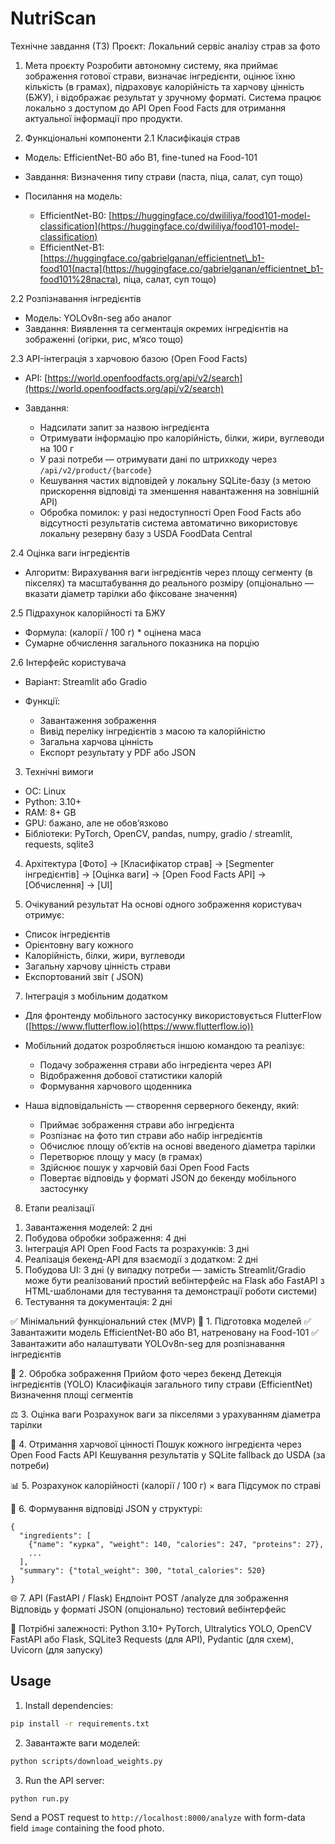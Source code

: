 # NutriScan
Технічне завдання (ТЗ)
Проєкт: Локальний сервіс аналізу страв за фото

1. Мета проєкту
   Розробити автономну систему, яка приймає зображення готової страви, визначає інгредієнти, оцінює їхню кількість (в грамах), підраховує калорійність та харчову цінність (БЖУ), і відображає результат у зручному форматі. Система працює локально з доступом до API Open Food Facts для отримання актуальної інформації про продукти.

2. Функціональні компоненти
   2.1 Класифікація страв

* Модель: EfficientNet-B0 або B1, fine-tuned на Food-101
* Завдання: Визначення типу страви (паста, піца, салат, суп тощо)
* Посилання на модель:

  * EfficientNet-B0: [https://huggingface.co/dwililiya/food101-model-classification](https://huggingface.co/dwililiya/food101-model-classification)
  * EfficientNet-B1: [https://huggingface.co/gabrielganan/efficientnet\_b1-food101(паста](https://huggingface.co/gabrielganan/efficientnet_b1-food101%28паста), піца, салат, суп тощо)

2.2 Розпізнавання інгредієнтів

* Модель: YOLOv8n-seg або аналог
* Завдання: Виявлення та сегментація окремих інгредієнтів на зображенні (огірки, рис, м’ясо тощо)

2.3 API-інтеграція з харчовою базою (Open Food Facts)

* API: [https://world.openfoodfacts.org/api/v2/search](https://world.openfoodfacts.org/api/v2/search)
* Завдання:

  * Надсилати запит за назвою інгредієнта
  * Отримувати інформацію про калорійність, білки, жири, вуглеводи на 100 г
  * У разі потреби — отримувати дані по штрихкоду через `/api/v2/product/{barcode}`
  * Кешування частих відповідей у локальну SQLite-базу (з метою прискорення відповіді та зменшення навантаження на зовнішній API)
  * Обробка помилок: у разі недоступності Open Food Facts або відсутності результатів система автоматично використовує локальну резервну базу з USDA FoodData Central

2.4 Оцінка ваги інгредієнтів

* Алгоритм: Вирахування ваги інгредієнтів через площу сегменту (в пікселях) та масштабування до реального розміру (опціонально — вказати діаметр тарілки або фіксоване значення)

2.5 Підрахунок калорійності та БЖУ

* Формула: (калорії / 100 г) \* оцінена маса
* Сумарне обчислення загального показника на порцію

2.6 Інтерфейс користувача

* Варіант: Streamlit або Gradio
* Функції:

  * Завантаження зображення
  * Вивід переліку інгредієнтів з масою та калорійністю
  * Загальна харчова цінність
  * Експорт результату у PDF або JSON

3. Технічні вимоги

* ОС: Linux
* Python: 3.10+
* RAM: 8+ GB
* GPU: бажано, але не обов’язково
* Бібліотеки: PyTorch, OpenCV, pandas, numpy, gradio / streamlit, requests, sqlite3

4. Архітектура
   \[Фото] -> \[Класифікатор страв] -> \[Segmenter інгредієнтів] -> \[Оцінка ваги] -> \[Open Food Facts API] -> \[Обчислення] -> \[UI]

5. Очікуваний результат
   На основі одного зображення користувач отримує:

* Список інгредієнтів
* Орієнтовну вагу кожного
* Калорійність, білки, жири, вуглеводи
* Загальну харчову цінність страви
* Експортований звіт ( JSON)

7. Інтеграція з мобільним додатком

* Для фронтенду мобільного застосунку використовується FlutterFlow ([https://www.flutterflow.io](https://www.flutterflow.io))
* Мобільний додаток розробляється іншою командою та реалізує:

  * Подачу зображення страви або інгредієнта через API
  * Відображення добової статистики калорій
  * Формування харчового щоденника
* Наша відповідальність — створення серверного бекенду, який:

  * Приймає зображення страви або інгредієнта
  * Розпізнає на фото тип страви або набір інгредієнтів
  * Обчислює площу об’єктів на основі введеного діаметра тарілки
  * Перетворює площу у масу (в грамах)
  * Здійснює пошук у харчовій базі Open Food Facts
  * Повертає відповідь у форматі JSON до бекенду мобільного застосунку

8. Етапи реалізації

1) Завантаження моделей: 2 дні
2) Побудова обробки зображення: 4 дні
3) Інтеграція API Open Food Facts та розрахунків: 3 дні
4) Реалізація бекенд-API для взаємодії з додатком: 2 дні
5) Побудова UI: 3 дні (у випадку потреби — замість Streamlit/Gradio може бути реалізований простий вебінтерфейс на Flask або FastAPI з HTML-шаблонами для тестування та демонстрації роботи системи)
6) Тестування та документація: 2 дні




✅ Мінімальний функціональний стек (MVP)
📁 1. Підготовка моделей
✅ Завантажити модель EfficientNet-B0 або B1, натреновану на Food-101
✅ Завантажити або налаштувати YOLOv8n-seg для розпізнавання інгредієнтів

🧠 2. Обробка зображення
Прийом фото через бекенд
Детекція інгредієнтів (YOLO)
Класифікація загального типу страви (EfficientNet)
Визначення площі сегментів

⚖️ 3. Оцінка ваги
Розрахунок ваги за пікселями з урахуванням діаметра тарілки

🔗 4. Отримання харчової цінності
Пошук кожного інгредієнта через Open Food Facts API
Кешування результатів у SQLite
fallback до USDA (за потреби)

📊 5. Розрахунок калорійності
(калорії / 100 г) × вага
Підсумок по страві

🧾 6. Формування відповіді
JSON у структурі:
```
{
  "ingredients": [
    {"name": "курка", "weight": 140, "calories": 247, "proteins": 27},
    ...
  ],
  "summary": {"total_weight": 300, "total_calories": 520}
}
```

🌐 7. API (FastAPI / Flask)
Ендпоінт POST /analyze для зображення
Відповідь у форматі JSON
(опціонально) тестовий вебінтерфейс

🔧 Потрібні залежності:
Python 3.10+
PyTorch, Ultralytics YOLO, OpenCV
FastAPI або Flask, SQLite3
Requests (для API), Pydantic (для схем), Uvicorn (для запуску)

## Usage

1. Install dependencies:

```bash
pip install -r requirements.txt
```

2. Завантажте ваги моделей:

```bash
python scripts/download_weights.py
```

3. Run the API server:

```bash
python run.py
```

Send a POST request to `http://localhost:8000/analyze` with form-data field `image` containing the food photo.
